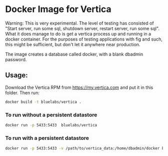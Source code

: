 # Docker Image for Vertica

Warning: This is very experimental. The level of testing has consisted of "Start server, run some sql, shutdown server, restart server, run some sql". What it does manage to do is get a vertica process up and running in a docker container. For the purposes of testing applications with fig and such, this might be sufficient, but don't let it anywhere near production.

The image creates a database called docker, with a blank dbadmin password.

## Usage:

Download the Vertica RPM from https://my.vertica.com and put it in this folder.
Then run:
```bash
docker build -t bluelabs/vertica .
```

### To run without a persistent datastore
```bash
docker run -p 5433:5433  bluelabs/vertica
```

### To run with a persistent datastore
```bash
docker run -p 5433:5433 -v /path/to/vertica_data:/home/dbadmin/docker bluelabs/vertica
```
